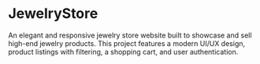 # JewelryStore
An elegant and responsive jewelry store website built to showcase and sell high-end jewelry products. This project features a modern UI/UX design, product listings with filtering, a shopping cart, and user authentication.
